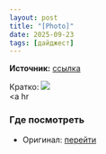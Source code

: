 ```yaml
---
layout: post
title: "[Photo]"
date: 2025-09-23
tags: [дайджест]
---
```


**Источник:** [ссылка](https://t.me/neyr0graph/3078)

Кратко: <a href="https://tg.i-c-a.su/media/neyr0graph/3078/5222068023458921270_y_2.jpg" rel="nofollow" target="_blank"><img src="https://tg.i-c-a.su/media/neyr0graph/3078/preview/thumb.jpeg" /></a><br /><a hr

### Где посмотреть
- Оригинал: [перейти]({link})
